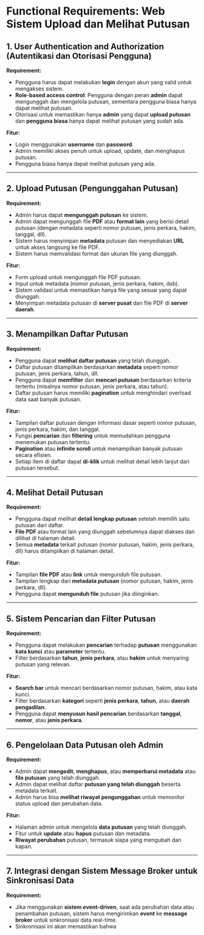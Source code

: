 # Functional Requirements: Web Sistem Upload dan Melihat Putusan

## 1. **User Authentication and Authorization (Autentikasi dan Otorisasi Pengguna)**

**Requirement:**
- Pengguna harus dapat melakukan **login** dengan akun yang valid untuk mengakses sistem.
- **Role-based access control**: Pengguna dengan peran **admin** dapat mengunggah dan mengelola putusan, sementara pengguna biasa hanya dapat melihat putusan.
- Otorisasi untuk memastikan hanya **admin** yang dapat **upload putusan** dan **pengguna biasa** hanya dapat melihat putusan yang sudah ada.

**Fitur:**
- Login menggunakan **username** dan **password**.
- Admin memiliki akses penuh untuk upload, update, dan menghapus putusan.
- Pengguna biasa hanya dapat melihat putusan yang ada.

---

## 2. **Upload Putusan (Pengunggahan Putusan)**

**Requirement:**
- Admin harus dapat **mengunggah putusan** ke sistem.
- Admin dapat mengunggah file **PDF** atau **format lain** yang berisi detail putusan (dengan metadata seperti nomor putusan, jenis perkara, hakim, tanggal, dll).
- Sistem harus menyimpan **metadata** putusan dan menyediakan **URL** untuk akses langsung ke file PDF.
- Sistem harus memvalidasi format dan ukuran file yang diunggah.

**Fitur:**
- Form upload untuk mengunggah file PDF putusan.
- Input untuk metadata (nomor putusan, jenis perkara, hakim, dsb).
- Sistem validasi untuk memastikan hanya file yang sesuai yang dapat diunggah.
- Menyimpan metadata putusan di **server pusat** dan file PDF di **server daerah**.

---

## 3. **Menampilkan Daftar Putusan**

**Requirement:**
- Pengguna dapat **melihat daftar putusan** yang telah diunggah.
- Daftar putusan ditampilkan berdasarkan **metadata** seperti nomor putusan, jenis perkara, tahun, dll.
- Pengguna dapat **memfilter** dan **mencari putusan** berdasarkan kriteria tertentu (misalnya nomor putusan, jenis perkara, atau tahun).
- Daftar putusan harus memiliki **pagination** untuk menghindari overload data saat banyak putusan.

**Fitur:**
- Tampilan daftar putusan dengan informasi dasar seperti nomor putusan, jenis perkara, hakim, dan tanggal.
- Fungsi **pencarian** dan **filtering** untuk memudahkan pengguna menemukan putusan tertentu.
- **Pagination** atau **infinite scroll** untuk menampilkan banyak putusan secara efisien.
- Setiap item di daftar dapat **di-klik** untuk melihat detail lebih lanjut dari putusan tersebut.

---

## 4. **Melihat Detail Putusan**

**Requirement:**
- Pengguna dapat melihat **detail lengkap putusan** setelah memilih satu putusan dari daftar.
- **File PDF** atau format lain yang diunggah sebelumnya dapat diakses dan dilihat di halaman detail.
- Semua **metadata** terkait putusan (nomor putusan, hakim, jenis perkara, dll) harus ditampilkan di halaman detail.

**Fitur:**
- Tampilan **file PDF** atau **link** untuk mengunduh file putusan.
- Tampilan lengkap dari **metadata putusan** (nomor putusan, hakim, jenis perkara, dll).
- Pengguna dapat **mengunduh file** putusan jika diinginkan.

---

## 5. **Sistem Pencarian dan Filter Putusan**

**Requirement:**
- Pengguna dapat melakukan **pencarian** terhadap **putusan** menggunakan **kata kunci** atau **parameter** tertentu.
- Filter berdasarkan **tahun**, **jenis perkara**, atau **hakim** untuk menyaring putusan yang relevan.

**Fitur:**
- **Search bar** untuk mencari berdasarkan nomor putusan, hakim, atau kata kunci.
- Filter berdasarkan **kategori** seperti **jenis perkara**, **tahun**, atau **daerah pengadilan**.
- Pengguna dapat **menyusun hasil pencarian** berdasarkan **tanggal**, **nomor**, atau **jenis perkara**.

---

## 6. **Pengelolaan Data Putusan oleh Admin**

**Requirement:**
- Admin dapat **mengedit**, **menghapus**, atau **memperbarui metadata** atau **file putusan** yang telah diunggah.
- Admin dapat melihat daftar **putusan yang telah diunggah** beserta metadata terkait.
- Admin harus bisa **melihat riwayat pengunggahan** untuk memonitor status upload dan perubahan data.

**Fitur:**
- Halaman admin untuk mengelola **data putusan** yang telah diunggah.
- Fitur untuk **update** atau **hapus** putusan dan metadata.
- **Riwayat perubahan** putusan, termasuk siapa yang mengubah dan kapan.

---

## 7. **Integrasi dengan Sistem Message Broker untuk Sinkronisasi Data**

**Requirement:**
- Jika menggunakan **sistem event-driven**, saat ada perubahan data atau penambahan putusan, sistem harus mengirimkan **event** ke **message broker** untuk sinkronisasi data real-time.
- Sinkronisasi ini akan memastikan bahwa
